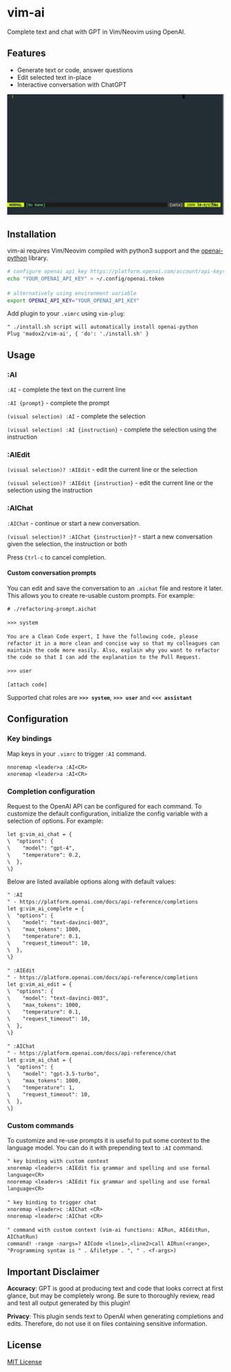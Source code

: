 # vim-ai

Complete text and chat with GPT in Vim/Neovim using OpenAI.

## Features

- Generate text or code, answer questions
- Edit selected text in-place
- Interactive conversation with ChatGPT

![vim-ai demo](./demo.gif)

## Installation

vim-ai requires Vim/Neovim compiled with python3 support and the [openai-python](https://github.com/openai/openai-python) library.

```sh
# configure openai api key https://platform.openai.com/account/api-keys
echo "YOUR_OPENAI_API_KEY" > ~/.config/openai.token

# alternatively using environment variable
export OPENAI_API_KEY="YOUR_OPENAI_API_KEY"
```

Add plugin to your `.vimrc` using `vim-plug`:

```vim
" ./install.sh script will automatically install openai-python
Plug 'madox2/vim-ai', { 'do': './install.sh' }
```

## Usage

### :AI

`:AI` - complete the text on the current line

`:AI {prompt}` - complete the prompt

`(visual selection) :AI` - complete the selection

`(visual selection) :AI {instruction}` - complete the selection using the instruction

### :AIEdit

`(visual selection)? :AIEdit` - edit the current line or the selection

`(visual selection)? :AIEdit {instruction}` - edit the current line or the selection using the instruction

### :AIChat


`:AIChat` - continue or start a new conversation.

`(visual selection)? :AIChat {instruction}?` - start a new conversation given the selection, the instruction or both

Press `Ctrl-c` to cancel completion.

#### Custom conversation prompts

You can edit and save the conversation to an `.aichat` file and restore it later.
This allows you to create re-usable custom prompts. For example:

```
# ./refactoring-prompt.aichat

>>> system

You are a Clean Code expert, I have the following code, please refactor it in a more clean and concise way so that my colleagues can maintain the code more easily. Also, explain why you want to refactor the code so that I can add the explanation to the Pull Request.

>>> user

[attach code]

```

Supported chat roles are **`>>> system`**, **`>>> user`** and **`<<< assistant`**

## Configuration

### Key bindings

Map keys in your `.vimrc` to trigger `:AI` command.

```vim
nnoremap <leader>a :AI<CR>
xnoremap <leader>a :AI<CR>
```

### Completion configuration

Request to the OpenAI API can be configured for each command.
To customize the default configuration, initialize the config variable with a selection of options.  For example:

```vim
let g:vim_ai_chat = {
\  "options": {
\    "model": "gpt-4",
\    "temperature": 0.2,
\  },
\}
```

Below are listed available options along with default values:

```vim
" :AI
" - https://platform.openai.com/docs/api-reference/completions
let g:vim_ai_complete = {
\  "options": {
\    "model": "text-davinci-003",
\    "max_tokens": 1000,
\    "temperature": 0.1,
\    "request_timeout": 10,
\  },
\}

" :AIEdit
" - https://platform.openai.com/docs/api-reference/completions
let g:vim_ai_edit = {
\  "options": {
\    "model": "text-davinci-003",
\    "max_tokens": 1000,
\    "temperature": 0.1,
\    "request_timeout": 10,
\  },
\}

" :AIChat
" - https://platform.openai.com/docs/api-reference/chat
let g:vim_ai_chat = {
\  "options": {
\    "model": "gpt-3.5-turbo",
\    "max_tokens": 1000,
\    "temperature": 1,
\    "request_timeout": 10,
\  },
\}
```

### Custom commands

To customize and re-use prompts it is useful to put some context to the language model. You can do it with prepending text to `:AI` command.

```vim
" key binding with custom context
xnoremap <leader>s :AIEdit fix grammar and spelling and use formal language<CR>
nnoremap <leader>s :AIEdit fix grammar and spelling and use formal language<CR>

" key binding to trigger chat
xnoremap <leader>c :AIChat <CR>
nnoremap <leader>c :AIChat <CR>

" command with custom context (vim-ai functions: AIRun, AIEditRun, AIChatRun)
command! -range -nargs=? AICode <line1>,<line2>call AIRun(<range>, "Programming syntax is " . &filetype . ", " . <f-args>)
```


## Important Disclaimer

**Accuracy**: GPT is good at producing text and code that looks correct at first glance, but may be completely wrong. Be sure to thoroughly review, read and test all output generated by this plugin!

**Privacy**: This plugin sends text to OpenAI when generating completions and edits. Therefore, do not use it on files containing sensitive information.

## License

[MIT License](https://github.com/madox2/vim-ai/blob/main/LICENSE)
